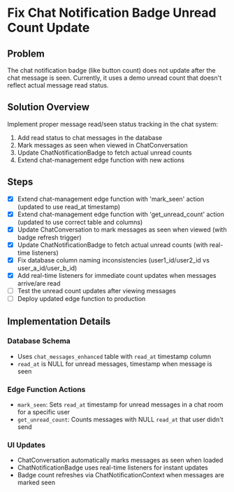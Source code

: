 # Fix Chat Notification Badge Unread Count Update

## Problem
The chat notification badge (like button count) does not update after the chat message is seen. Currently, it uses a demo unread count that doesn't reflect actual message read status.

## Solution Overview
Implement proper message read/seen status tracking in the chat system:
1. Add read status to chat messages in the database
2. Mark messages as seen when viewed in ChatConversation
3. Update ChatNotificationBadge to fetch actual unread counts
4. Extend chat-management edge function with new actions

## Steps
- [x] Extend chat-management edge function with 'mark_seen' action (updated to use read_at timestamp)
- [x] Extend chat-management edge function with 'get_unread_count' action (updated to use correct table and columns)
- [x] Update ChatConversation to mark messages as seen when viewed (with badge refresh trigger)
- [x] Update ChatNotificationBadge to fetch actual unread counts (with real-time listeners)
- [x] Fix database column naming inconsistencies (user1_id/user2_id vs user_a_id/user_b_id)
- [x] Add real-time listeners for immediate count updates when messages arrive/are read
- [ ] Test the unread count updates after viewing messages
- [ ] Deploy updated edge function to production

## Implementation Details

### Database Schema
- Uses `chat_messages_enhanced` table with `read_at` timestamp column
- `read_at` is NULL for unread messages, timestamp when message is seen

### Edge Function Actions
- `mark_seen`: Sets `read_at` timestamp for unread messages in a chat room for a specific user
- `get_unread_count`: Counts messages with NULL `read_at` that user didn't send

### UI Updates
- ChatConversation automatically marks messages as seen when loaded
- ChatNotificationBadge uses real-time listeners for instant updates
- Badge count refreshes via ChatNotificationContext when messages are marked seen
